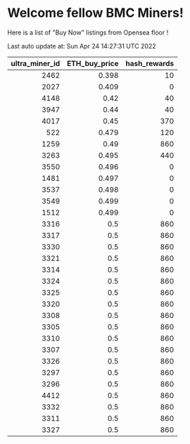 # Welcome fellow BMC Miners!
Here is a list of "Buy Now" listings from Opensea floor !


Last auto update at: Sun Apr 24 14:27:31 UTC 2022


|   ultra_miner_id |   ETH_buy_price |   hash_rewards |
|-----------------:|----------------:|---------------:|
|             2462 |           0.398 |             10 |
|             2027 |           0.409 |              0 |
|             4148 |           0.42  |             40 |
|             3947 |           0.44  |             40 |
|             4017 |           0.45  |            370 |
|              522 |           0.479 |            120 |
|             1259 |           0.49  |            860 |
|             3263 |           0.495 |            440 |
|             3550 |           0.496 |              0 |
|             1481 |           0.497 |              0 |
|             3537 |           0.498 |              0 |
|             3549 |           0.499 |              0 |
|             1512 |           0.499 |              0 |
|             3316 |           0.5   |            860 |
|             3317 |           0.5   |            860 |
|             3330 |           0.5   |            860 |
|             3321 |           0.5   |            860 |
|             3314 |           0.5   |            860 |
|             3324 |           0.5   |            860 |
|             3325 |           0.5   |            860 |
|             3320 |           0.5   |            860 |
|             3308 |           0.5   |            860 |
|             3305 |           0.5   |            860 |
|             3310 |           0.5   |            860 |
|             3307 |           0.5   |            860 |
|             3326 |           0.5   |            860 |
|             3297 |           0.5   |            860 |
|             3296 |           0.5   |            860 |
|             4412 |           0.5   |            860 |
|             3332 |           0.5   |            860 |
|             3311 |           0.5   |            860 |
|             3327 |           0.5   |            860 |